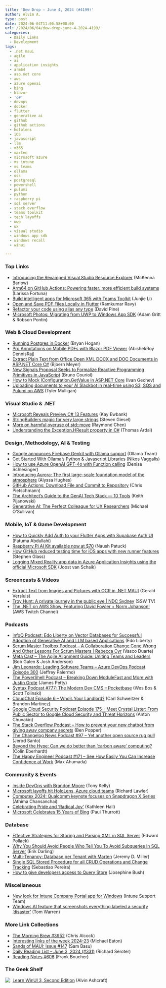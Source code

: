 ```yaml
---
title: 'Dew Drop – June 4, 2024 (#4199)'
author: Alvin A.
type: post
date: 2024-06-04T11:00:58+00:00
url: /2024/06/04/dew-drop-june-4-2024-4199/
categories:
  - Daily Links
  - Development
tags:
  - .net maui
  - agile
  - ai
  - application insights
  - arm64
  - asp.net core
  - aws
  - azure openai
  - bing
  - blazor
  - 'c#'
  - devops
  - docker
  - flutter
  - generative ai
  - github
  - github actions
  - hololens
  - iOS
  - javascript
  - llm
  - m365
  - marten
  - microsoft azure
  - ms intune
  - ms teams
  - ollama
  - oss
  - postgresql
  - powershell
  - pulumi
  - python
  - raspberry pi
  - sql server
  - stack overflow
  - teams toolkit
  - tech layoffs
  - uwp
  - ux
  - visual studio
  - windows app sdk
  - windows recall
  - winui

---
```

### <a name="top"></a>Top Links

  * <a href="https://devblogs.microsoft.com/visualstudio/introducing-the-revamped-visual-studio-resource-explorer/" target="_blank" rel="noopener">Introducing the Revamped Visual Studio Resource Explorer</a> (McKenna Barlow)
  * <a href="https://github.blog/2024-06-03-arm64-on-github-actions-powering-faster-more-efficient-build-systems/" target="_blank" rel="noopener">Arm64 on GitHub Actions: Powering faster, more efficient build systems</a> (Larissa Fortuna)
  * <a href="https://devblogs.microsoft.com/microsoft365dev/build-intelligent-apps-for-microsoft-365-with-teams-toolkit/" target="_blank" rel="noopener">Build intelligent apps for Microsoft 365 with Teams Toolkit</a> (Junjie Li)
  * <a href="https://www.syncfusion.com/blogs/post/open-save-pdf-locally-flutter?utm_source=alvinashcraft&utm_medium=email&utm_campaign=alvinashcraft_blog_edmjun24" target="_blank" rel="noopener">Open and Save PDF Files Locally in Flutter</a> (Ramkumar Ravy)
  * <a href="https://devblogs.microsoft.com/dotnet/refactor-your-code-using-alias-any-type/" target="_blank" rel="noopener">Refactor your code using alias any type</a> (David Pine)
  * <a href="https://blogs.windows.com/windowsdeveloper/2024/06/03/microsoft-photos-migrating-from-uwp-to-windows-app-sdk/" target="_blank" rel="noopener">Microsoft Photos: Migrating from UWP to Windows App SDK</a> (Adam Gritt & Robson Pontin)



### <a name="web"></a>Web & Cloud Development

  * <a href="https://nodogmablog.bryanhogan.net/2024/06/running-postgres-in-docker/" target="_blank" rel="noopener">Running Postgres in Docker</a> (Bryan Hogan)
  * <a href="https://www.syncfusion.com/blogs/post/mobile-pdf-annotations-with-blazor?utm_source=alvinashcraft&utm_medium=email&utm_campaign=alvinashcraft_blog_edmjun24" target="_blank" rel="noopener">Pro Annotations on Mobile PDFs with Blazor PDF Viewer</a> (AbishekRoy DennisRaj)
  * <a href="https://www.textcontrol.com/blog/2024/05/31/extract-plain-text-from-office-open-xml-docx-and-doc-documents-in-asp-net-core-c-sharp/" target="_blank" rel="noopener">Extract Plain Text from Office Open XML DOCX and DOC Documents in ASP.NET Core C#</a> (Bjoern Meyer)
  * <a href="https://www.infoq.com/news/2024/06/javascript-signals-proposal/?utm_campaign=infoq_content&utm_source=infoq&utm_medium=feed&utm_term=global" target="_blank" rel="noopener">New Signals Proposal Seeks to Formalize Reactive Programming Primitives in JavaScript</a> (Bruno Couriol)
  * <a href="https://code-maze.com/aspnetcore-mock-iconfiguration-getvalue/" target="_blank" rel="noopener">How to Mock IConfiguration.GetValue in ASP.NET Core</a> (Ivan Gechev)
  * <a href="https://www.pulumi.com/blog/ai-slackbot-in-real-time-using-s3-sqs-and-pulumi-on-aws-uploading-documents/" target="_blank" rel="noopener">Uploading documents to your AI Slackbot in real-time using S3, SQS and Pulumi on AWS</a> (Tyler Mulligan)



### <a name="dotnet"></a>Visual Studio & .NET

  * <a href="http://www.i-programmer.info/news/89-net/17231-microsoft-reveals-preview-c13-features.html" target="_blank" rel="noopener">Microsoft Reveals Preview C# 13 Features</a> (Kay Ewbank)
  * <a href="https://steven-giesel.com/blogPost/c0144fea-0ff8-4638-be01-b62b48ef7188" target="_blank" rel="noopener">StringBuilders magic for very large strings</a> (Steven Giesel)
  * <a href="https://devblogs.microsoft.com/oldnewthing/20240603-00/?p=109842" target="_blank" rel="noopener">More on harmful overuse of std::move</a> (Raymond Chen)
  * <a href="https://blog.elmah.io/understanding-the-exception-hresult-property-in-c/" target="_blank" rel="noopener">Understanding the Exception.HResult property in C#</a> (Thomas Ardal)



### <a name="design"></a>Design, Methodology, AI & Testing

  * <a href="https://ollama.com/blog/firebase-genkit" target="_blank" rel="noopener">Google announces Firebase Genkit with Ollama support</a> (Ollama Team)
  * <a href="http://www.i-programmer.info/news/105-artificial-intelligence/17232-get-started-with-ollamas-python-a-javascript-libraries.html" target="_blank" rel="noopener">Get Started With Ollama&#8217;s Python & Javascript Libraries</a> (Nikos Vaggalis)
  * <a href="https://techcommunity.microsoft.com/t5/startups-at-microsoft/how-to-use-azure-openai-gpt-4o-with-function-calling/ba-p/4158612" target="_blank" rel="noopener">How to use Azure OpenAI GPT-4o with Function calling</a> (Denise Schlesinger)
  * <a href="https://www.microsoft.com/en-us/research/blog/introducing-aurora-the-first-large-scale-foundation-model-of-the-atmosphere/" target="_blank" rel="noopener">Introducing Aurora: The first large-scale foundation model of the atmosphere</a> (Alyssa Hughes)
  * <a href="https://build5nines.com/github-actions-download-file-and-commit-to-repository/" target="_blank" rel="noopener">GitHub Actions: Download File and Commit to Repository</a> (Chris Pietschmann)
  * <a href="https://thenewstack.io/the-architects-guide-to-the-genai-tech-stack-10-tools/" target="_blank" rel="noopener">The Architect’s Guide to the GenAI Tech Stack — 10 Tools</a> (Keith Pijanowski)
  * <a href="https://medium.com/uxr-microsoft/generative-ai-the-perfect-colleague-for-ux-researchers-d0ff4a88e4c0?source=rss----59751c8587e8---4" target="_blank" rel="noopener">Generative AI: The Perfect Colleague for UX Researchers</a> (Michael O&#8217;Sullivan)



### <a name="mobile"></a>Mobile, IoT & Game Development

  * <a href="https://www.freecodecamp.org/news/add-auth-to-flutter-apps-with-supabase-auth-ui/" target="_blank" rel="noopener">How to Quickly Add Auth to your Flutter Apps with Supabase Auth UI</a> (Fatuma Abdullahi)
  * <a href="https://www.raspberrypi.com/news/raspberry-pi-ai-kit-available-now-at-70/" target="_blank" rel="noopener">Raspberry Pi AI Kit available now at $70</a> (Naush Patuck)
  * <a href="https://github.blog/2024-06-03-how-github-reduced-testing-time-for-ios-apps-with-new-runner-features/" target="_blank" rel="noopener">How GitHub reduced testing time for iOS apps with new runner features</a> (Stephen Glass)
  * <a href="https://localjoost.github.io/Logging-Mixed-Reality-app-data-in-Azure-Application-Insights-using-the-official-Microsoft-SDK/" target="_blank" rel="noopener">Logging Mixed Reality app data in Azure Application Insights using the official Microsoft SDK</a> (Joost van Schaik)



### <a name="videos"></a>Screencasts & Videos

  * <a href="http://www.youtube.com/watch?v=alY_6Qn0_60" target="_blank" rel="noopener">Extract Text from Images and Pictures with OCR in .NET MAUI</a> (Gerald Versluis)
  * <a href="http://www.youtube.com/watch?v=k4rHQSBN6hs" target="_blank" rel="noopener">Troy Hunt: A private journey in the public eye | NDC Sydney</a> (SSW TV)
  * <a href="https://www.twitch.tv/videos/2138861407?linkId=455620629&sc_campaign=Developer_Campaigns&sc_channel=sm&sc_country=global&sc_geo=GLOBAL&sc_outcome=awareness&sc_publisher=TWITTER&trk=Developer_Campaigns" target="_blank" rel="noopener">The .NET on AWS Show, Featuring David Fowler + Norm Johanson!</a> (AWS Twitch Channel)



### <a name="podcasts"></a>Podcasts

  * <a href="https://www.infoq.com/podcasts/vector-databases-successful-adoption-generative-ai/" target="_blank" rel="noopener">InfoQ Podcast: Edo Liberty on Vector Databases for Successful Adoption of Generative AI and LLM based Applications</a> (Edo Liberty)
  * <a href="https://scrummastertoolbox.libsyn.com/a-collaboration-change-gone-wrong-and-other-lessons-for-scrum-masters-rebecca-cyr" target="_blank" rel="noopener">Scrum Master Toolbox Podcast &#8211; A Collaboration Change Gone Wrong And Other Lessons For Scrum Masters | Rebecca Cyr</a> (Vasco Duarte)
  * <a href="https://www.meta-cast.com/episode/the-agile-alignment-guide-uniting-teams-and-leaders" target="_blank" rel="noopener">Meta Cast &#8211; The Agile Alignment Guide: Uniting Teams and Leaders</a> (Bob Galen & Josh Anderson)
  * <a href="http://feed.azuredevops.show/jim-leonardo-leading-software-teams-episode-300" target="_blank" rel="noopener">Jim Leonardo: Leading Software Teams &#8211; Azure DevOps Podcast Episode 300</a> (Jeffrey Palermo)
  * <a href="https://powershell.org/2024/06/the-powershell-podcast-breaking-down-modulefast-and-more-with-justin-grote/" target="_blank" rel="noopener">The PowerShell Podcast &#8211; Breaking Down ModuleFast and More with Justin Grote</a> (James Petty)
  * <a href="https://syntax.fm/777" target="_blank" rel="noopener">Syntax Podcast #777: The Modern Dev CMS &#8211; Pocketbase</a> (Wes Bos & Scott Tolinski)
  * <a href="https://cloudchat.tech/2024/06/0006-whos-your-landlord/" target="_blank" rel="noopener">CloudChat Episode 6 &#8211; Who&#8217;s Your Landlord?</a> (Carl Schweitzer & Brandon Martinez)
  * <a href="https://cloudsecuritypodcast.libsyn.com/ep175-meet-crystal-lister-from-public-sector-to-google-cloud-security-and-threat-horizons" target="_blank" rel="noopener">Google Cloud Security Podcast Episode 175 &#8211; Meet Crystal Lister: From Public Sector to Google Cloud Security and Threat Horizons</a> (Anton Chuvakin)
  * <a href="https://stackoverflow.blog/2024/06/04/how-to-prevent-your-new-chatbot-from-giving-away-company-secrets/" target="_blank" rel="noopener">The Stack Overflow Podcast &#8211; How to prevent your new chatbot from giving away company secrets</a> (Ben Popper)
  * <a href="https://changelog.com/news/97" target="_blank" rel="noopener">The Changelog News Podcast #97 &#8211; Yet another open source rug pull</a> (Jerod Santo)
  * <a href="https://blog.scottlogic.com/2024/06/03/beyond-the-hype-can-we-do-better-than-carbon-aware-computing.html" target="_blank" rel="noopener">Beyond the Hype: Can we do better than &#8216;carbon aware&#8217; computing?</a> (Colin Eberhardt)
  * <a href="https://oasisofcourage.com/171-see-how-easily-you-can-increase-confidence-at-work/" target="_blank" rel="noopener">The Happy Engineer Podcast #171 &#8211; See How Easily You Can Increase Confidence at Work</a> (Max Ahumada)



### <a name="events"></a>Community & Events

  * <a href="https://octopus.com/blog/inside-devops-brandon-moore" target="_blank" rel="noopener">Inside DevOps with Brandon Moore</a> (Tony Kelly)
  * <a href="https://www.theverge.com/2024/6/3/24170902/microsoft-hololens-2-mixed-reality-azure-layoffs" target="_blank" rel="noopener">Microsoft layoffs hit HoloLens, Azure cloud teams</a> (Richard Lawler)
  * <a href="https://blogs.windows.com/windowsexperience/2024/06/03/computex-2024-qualcomm-keynote-focuses-on-snapdragon-x-series/" target="_blank" rel="noopener">Computex 2024: Qualcomm keynote focuses on Snapdragon X Series</a> (Athima Chansanchai)
  * <a href="https://blogs.microsoft.com/blog/2024/06/03/celebrating-pride-and-radical-joy/" target="_blank" rel="noopener">Celebrating Pride and ‘Radical Joy’</a> (Kathleen Hall)
  * <a href="https://www.thurrott.com/cloud/microsoft-consumer-services/bing/303473/microsoft-celebrates-15-years-of-bing" target="_blank" rel="noopener">Microsoft Celebrates 15 Years of Bing</a> (Paul Thurrott)



### <a name="sql"></a>Database

  * <a href="https://www.red-gate.com/simple-talk/databases/sql-server/t-sql-programming-sql-server/effective-strategies-for-storing-and-parsing-xml-in-sql-server/" target="_blank" rel="noopener">Effective Strategies for Storing and Parsing XML in SQL Server</a> (Edward Pollack)
  * <a href="https://erikdarling.com/why-you-should-avoid-people-who-tell-you-to-avoid-subqueries-in-sql-server/" target="_blank" rel="noopener">Why You Should Avoid People Who Tell You To Avoid Subqueries In SQL Server</a> (Erik Darling)
  * <a href="https://jeremydmiller.com/2024/06/03/multi-tenancy-database-per-tenant-with-marten/" target="_blank" rel="noopener">Multi-Tenancy: Database per Tenant with Marten</a> (Jeremy D. Miller)
  * <a href="https://www.mssqltips.com/sqlservertip/8008/sql-stored-procedure-for-all-crud-operations-and-change-tracking/" target="_blank" rel="noopener">Single SQL Stored Procedure for all CRUD Operations and Change Tracking</a> (Sebastiao Pereira)
  * <a href="https://sqlkitty.com/devs-access-query-store/" target="_blank" rel="noopener">How to give developers access to Query Store</a> (Josephine Bush)



### <a name="misc"></a>Miscellaneous

  * <a href="https://techcommunity.microsoft.com/t5/intune-customer-success/new-look-for-intune-company-portal-app-for-windows/ba-p/4158755" target="_blank" rel="noopener">New look for Intune Company Portal app for Windows</a> (Intune Support Team)
  * <a href="https://www.theverge.com/2024/6/3/24170305/microsoft-windows-recall-ai-screenshots-security-privacy-issues" target="_blank" rel="noopener">Windows AI feature that screenshots everything labeled a security ‘disaster’</a> (Tom Warren)



### <a name="links"></a>More Link Collections

  * <a href="https://blog.cwa.me.uk/2024/06/04/the-morning-brew-3952/" target="_blank" rel="noopener">The Morning Brew #3952</a> (Chris Alcock)
  * <a href="https://samestuffdifferentday.net/2024/06/03/Interesting-links-of-the-week-2024-23/" target="_blank" rel="noopener">Interesting links of the week 2024-23</a> (Michael Eaton)
  * <a href="https://www.telerik.com/blogs/sands-maui-issue-147" target="_blank" rel="noopener">Sands of MAUI: Issue #147</a> (Sam Basu)
  * <a href="https://seroter.com/2024/06/03/daily-reading-list-june-3-2024-331/" target="_blank" rel="noopener">Daily Reading List – June 3, 2024 (#331)</a> (Richard Seroter)
  * <a href="https://www.frankysnotes.com/2024/06/reading-notes-606.html" target="_blank" rel="noopener">Reading Notes #606</a> (Frank Boucher)



### <a name="shelf"></a>The Geek Shelf

<a href="https://www.amazon.com/dp/1805120069/" target="_blank" rel="noopener"><img decoding="async" align="left" style="margin: 0px 4px 0px 0px; border: 0px currentcolor; border-image: none; float: left; display: inline; background-image: none;" src="https://m.media-amazon.com/images/I/41Ilej0j-yL._SS135_.jpg" border="0" /></a>&nbsp;<a href="https://www.amazon.com/dp/1805120069/" target="_blank" rel="noopener">Learn WinUI 3, Second Edition</a> (Alvin Ashcraft)
